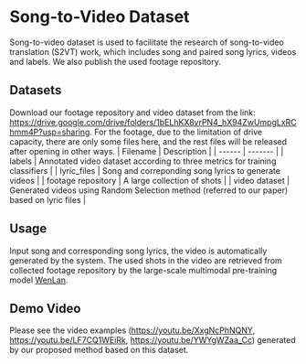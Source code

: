 # Song-to-Video Dataset
Song-to-video dataset is used to facilitate the research of song-to-video translation (S2VT) work, which includes song and paired song lyrics, videos and labels. We also publish the used footage repository.

## Datasets
Download our footage repository and video dataset from the link: https://drive.google.com/drive/folders/1bELhKX8vrPN4_hX94ZwUmpgLxRChmm4P?usp=sharing. For the footage, due to the limitation of drive capacity, there are only some files here, and the rest files will be released after opening in other ways.
| Filename  |  Description |
|  ------  | ------- |
|  labels |  Annotated video dataset according to three metrics for training classifiers |
|  lyric_files  |  Song and correponding song lyrics to generate videos |
|  footage repository |  A large collection of shots  |
|  video dataset |  Generated videos using Random Selection method (referred to our paper) based on lyric files |

## Usage
Input song and corresponding song lyrics, the video is automatically generated by the system. The used shots in the video are retrieved from collected footage repository by the large-scale multimodal pre-training model [WenLan](https://github.com/chuhaojin/WenLan-api-document).

## Demo Video
Please see the video examples (https://youtu.be/XxgNcPhNQNY, https://youtu.be/LF7CQ1WEiRk, https://youtu.be/YWYgWZaa_Cc) generated by our proposed method based on this dataset.
